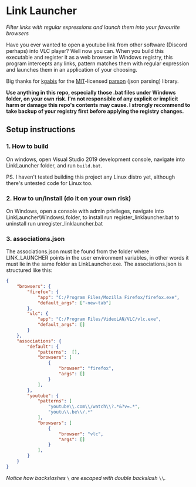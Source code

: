 # Link Launcher
*Filter links with regular expressions and launch them into your favourite browsers*

Have you ever wanted to open a youtube link from other software (Discord perhaps) into VLC player? Well now you can. When you build this executable and register it as a web browser in Windows registry, this program intercepts any links, pattern matches them with regular expression and launches them in an application of your choosing. 

Big thanks for [kgabis](https://github.com/kgabis) for the [MIT](https://github.com/kgabis/parson/blob/master/LICENSE)-licensed [parson](https://github.com/kgabis/parson) (json parsing) library.

**Use anything in this repo, especially those .bat files under Windows folder, on your own risk. I\'m not responsible of any explicit or implicit harm or damage this repo's contents may cause. I strongly recommend to take backup of your registry first before applying the registry changes.** 

## Setup instructions
### 1. How to build
On windows, open Visual Studio 2019 development console, navigate into LinkLauncher folder, and run `build.bat`. 

PS. I haven\'t tested building this project any Linux distro yet, although there\'s untested code for Linux too.

### 2. How to un/install (do it on your own risk)
On Windows, open a console with admin privileges, navigate into LinkLauncher\Windows\ folder, to install run register_linklauncher.bat to uninstall run unregister_linklauncher.bat

### 3. associations.json
The associations.json must be found from the folder where LINK_LAUNCHER points in the user environment variables, in other words it must lie in the same folder as LinkLauncher.exe. The associations.json is structured like this:
```json
{
	"browsers": {
		"firefox": {
			"app": "C:/Program Files/Mozilla Firefox/firefox.exe",
			"default_args": ["-new-tab"]
		},
		"vlc": {
			"app": "C:/Program Files/VideoLAN/VLC/vlc.exe",
			"default_args": []
		}
	},
	"associations": {
		"default": {
			"patterns":  [],
			"browsers": [
				{
					"browser": "firefox",
					"args": []
				}
			],
		},
		"youtube": {
			"patterns": [
				"youtube\\.com\\/watch\\?.*&?v=.*",
				"youtu\\.be\\/.*"
			],
			"browsers": [
				{
					"browser": "vlc",
					"args": []
				}
			],
		}
	}
}
```
*Notice how backslashes* `\` *are escaped with double backslash* `\\`*.*


